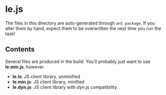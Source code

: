 le.js
=====

The files in this directory are auto-generated through `ant package`. If you alter them by hand, expect them to be overwritten the next time you run the task!

Contents
--------

Several files are produced in the build. You'll probably just want to use __le.min.js__, however.

* __le.ls__: JS client library, unminified
* __le.min.js__: JS client library, minified
* __le.dyn.js__: JS client library with dyn.js compatibility